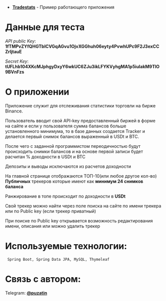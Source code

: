 * **[Tradestats](http://www.tradestats.store/)** - Пример работающего приложения

# Данные для теста

*API public Key*:
**1fTMPvZYfQHGTbICVGqAGvu1OjvXGGhuh06eyty4PvwhUPc9F2J3exCCZrIjtauE**

*Secret Key*:
**tUFLhb104XKcMJphgyDxyY6wkUC6ZJu3ikLFYKVyhgMA1p5iuIakM9TlO9BVnFzs**
# О приложении

Приложение служит для отслеживания статистики торговли на бирже Binance. 

Пользователь вводит свой API-key предоставленный биржей в форме на сайте
и если у пользователя сумма балансов больше установленного минимума, то 
в базе данных создается Tracker и делается первый снимок балансов выраженный в USDt и BTC.

После чего с заданной программистом переодичностью будут происходить снимки балансов
и на основе первой записи будет расчитан % доходности в USDt и BTC

Депозиты и выводы исключаются из расчетов доходности

На главной странице отображаются ТОП-10(или любое другое кол-во) **Публичных** трекеров которые имеют как **минимум 24 снимков баланса**


Ранжирование в топе происходит по доходности в **USDt**

Свой трекер можно найти через поле поиска на сайте по имени трекера или по Public key (если трекер приватный)

При поиске по Public key открывается возможность редактирования имени, описания или можно удалить трекер

# Используемые технологии:
```
 Spring Boot, Spring Data JPA, MySQL, Thymeleaf
```

# Связь с автором:

Telegram: **[@puzatin](http://t.me/puzatin)**



